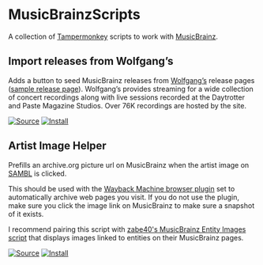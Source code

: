 # MusicBrainzScripts
A collection of [Tampermonkey](https://www.tampermonkey.net/) scripts to work with [MusicBrainz](https://musicbrainz.org/).

## Import releases from Wolfgang’s

Adds a button to seed MusicBrainz releases from [Wolfgang’s](https://www.wolfgangs.com/) release pages ([sample release page](https://www.wolfgangs.com/music/phoebe-bridgers/audio/11025197-373890888.html)). Wolfgang’s provides streaming for a wide collection of concert recordings along with live sessions recorded at the Daytrotter and Paste Magazine Studios. Over 76K recordings are hosted by the site.

[![Source](https://github.com/jerone/UserScripts/blob/master/_resources/Source-button.png)](https://github.com/mistwyrm/MusicBrainzScripts/blob/main/wolfgangs_mb_import.user.js)
[![Install](https://raw.github.com/jerone/UserScripts/master/_resources/Install-button.png)](https://github.com/mistwyrm/MusicBrainzScripts/raw/main/wolfgangs_mb_import.user.js)

## Artist Image Helper

Prefills an archive.org picture url on MusicBrainz when the artist image on [SAMBL](https://lioncat6.github.io/SAMBL/) is clicked.

This should be used with the [Wayback Machine browser plugin](https://chromewebstore.google.com/detail/wayback-machine/fpnmgdkabkmnadcjpehmlllkndpkmiak) set to automatically archive web pages you visit. If you do not use the plugin, make sure you click the image link on MusicBrainz to make sure a snapshot of it exists.

I recommend pairing this script with [zabe40's MusicBrainz Entity Images script](https://github.com/zabe40/musicbrainz-userscripts#musicbrainz-entity-images) that displays images linked to entities on their MusicBrainz pages.

[![Source](https://github.com/jerone/UserScripts/blob/master/_resources/Source-button.png)](https://github.com/mistwyrm/MusicBrainzScripts/blob/main/mb_image_helper.user.js)
[![Install](https://raw.github.com/jerone/UserScripts/master/_resources/Install-button.png)](https://github.com/mistwyrm/MusicBrainzScripts/raw/main/mb_image_helper.user.js)

